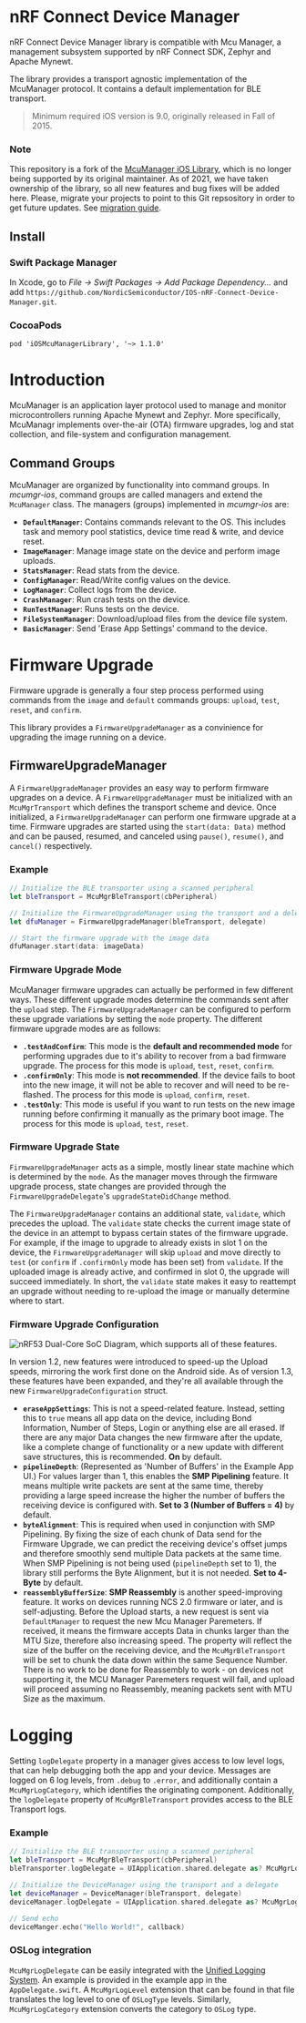 # nRF Connect Device Manager

nRF Connect Device Manager library is compatible with Mcu Manager, a management subsystem supported by nRF Connect SDK, Zephyr and Apache Mynewt.

The library provides a transport agnostic implementation of the McuManager protocol. It contains a default implementation for BLE transport.

> Minimum required iOS version is 9.0, originally released in Fall of 2015.

### Note

This repository is a fork of the [McuManager iOS Library](https://github.com/JuulLabs-OSS/mcumgr-ios), which is no longer being supported by its original maintainer. As of 2021, we have taken ownership of the library, so all new features and bug fixes will be added here. Please, migrate your projects to point to this Git repsository in order to get future updates. See [migration guide](https://github.com/NordicSemiconductor/Android-nRF-Connect-Device-Manager#migration-from-the-original-repo).

## Install

### Swift Package Manager

In Xcode, go to *File → Swift Packages → Add Package Dependency...* and add `https://github.com/NordicSemiconductor/IOS-nRF-Connect-Device-Manager.git`.

### CocoaPods

```
pod 'iOSMcuManagerLibrary', '~> 1.1.0'
```

# Introduction

McuManager is an application layer protocol used to manage and monitor microcontrollers running Apache Mynewt and Zephyr. More specifically, McuManagr implements over-the-air (OTA) firmware upgrades, log and stat collection, and file-system and configuration management.

## Command Groups

McuManager are organized by functionality into command groups. In _mcumgr-ios_, command groups are called managers and extend the `McuManager` class. The managers (groups) implemented in _mcumgr-ios_ are:

* **`DefaultManager`**: Contains commands relevant to the OS. This includes task and memory pool statistics, device time read & write, and device reset.
* **`ImageManager`**: Manage image state on the device and perform image uploads.
* **`StatsManager`**: Read stats from the device.
* **`ConfigManager`**: Read/Write config values on the device.
* **`LogManager`**: Collect logs from the device.
* **`CrashManager`**: Run crash tests on the device.
* **`RunTestManager`**: Runs tests on the device.
* **`FileSystemManager`**: Download/upload files from the device file system.
* **`BasicManager`**: Send 'Erase App Settings' command to the device.

# Firmware Upgrade

Firmware upgrade is generally a four step process performed using commands from the `image` and `default` commands groups: `upload`, `test`, `reset`, and `confirm`.

This library provides a `FirmwareUpgradeManager` as a convinience for upgrading the image running on a device. 

## FirmwareUpgradeManager

A `FirmwareUpgradeManager` provides an easy way to perform firmware upgrades on a device. A `FirmwareUpgradeManager` must be initialized with an `McuMgrTransport` which defines the transport scheme and device. Once initialized, a `FirmwareUpgradeManager` can perform one firmware upgrade at a time. Firmware upgrades are started using the `start(data: Data)` method and can be paused, resumed, and canceled using `pause()`, `resume()`, and `cancel()` respectively.

### Example
```swift
// Initialize the BLE transporter using a scanned peripheral
let bleTransport = McuMgrBleTransport(cbPeripheral)

// Initialize the FirmwareUpgradeManager using the transport and a delegate
let dfuManager = FirmwareUpgradeManager(bleTransport, delegate)

// Start the firmware upgrade with the image data
dfuManager.start(data: imageData)
```

### Firmware Upgrade Mode

McuManager firmware upgrades can actually be performed in few different ways. These different upgrade modes determine the commands sent after the `upload` step. The `FirmwareUpgradeManager` can be configured to perform these upgrade variations by setting the `mode` property. The different firmware upgrade modes are as follows:

* **`.testAndConfirm`**: This mode is the **default and recommended mode** for performing upgrades due to it's ability to recover from a bad firmware upgrade. The process for this mode is `upload`, `test`, `reset`, `confirm`. 
* **`.confirmOnly`**: This mode is **not recommended**. If the device fails to boot into the new image, it will not be able to recover and will need to be re-flashed. The process for this mode is `upload`, `confirm`, `reset`.
* **`.testOnly`**: This mode is useful if you want to run tests on the new image running before confirming it manually as the primary boot image. The process for this mode is `upload`, `test`, `reset`.

### Firmware Upgrade State

`FirmwareUpgradeManager` acts as a simple, mostly linear state machine which is determined by the `mode`. As the manager moves through the firmware upgrade process, state changes are provided through the `FirmwareUpgradeDelegate`'s `upgradeStateDidChange` method.

The `FirmwareUpgradeManager` contains an additional state, `validate`, which precedes the upload. The `validate` state checks the current image state of the device in an attempt to bypass certain states of the firmware upgrade. For example, if the image to upgrade to already exists in slot 1 on the device, the `FirmwareUpgradeManager` will skip `upload` and move directly to `test` (or `confirm` if `.confirmOnly` mode has been set) from `validate`. If the uploaded image is already active, and confirmed in slot 0, the upgrade will succeed immediately. In short, the `validate` state makes it easy to reattempt an upgrade without needing to re-upload the image or manually determine where to start.

### Firmware Upgrade Configuration

![nRF53 Dual-Core SoC Diagram, which supports all of these features.](https://developer.nordicsemi.com/nRF_Connect_SDK/doc/latest/nrf/_images/ieee802154_nrf53_singleprot_design.svg)

In version 1.2, new features were introduced to speed-up the Upload speeds, mirroring the work first done on the Android side. As of version 1.3, these features have been expanded, and they're all available through the new `FirmwareUpgradeConfiguration` struct.

* **`eraseAppSettings`**: This is not a speed-related feature. Instead, setting this to `true` means all app data on the device, including Bond Information, Number of Steps, Login or anything else are all erased. If there are any major Data changes the new firmware after the update, like a complete change of functionality or a new update with different save structures, this is recommended. **On** by default.
* **`pipelineDepth`**: (Represented as 'Number of Buffers' in the Example App UI.) For values larger than 1, this enables the **SMP Pipelining** feature. It means multiple write packets are sent at the same time, thereby providing a large speed increase the higher the number of buffers the receiving device is configured with. **Set to 3 (Number of Buffers = 4)** by default. 
* **`byteAlignment`**: This is required when used in conjunction with SMP Pipelining. By fixing the size of each chunk of Data send for the Firmware Upgrade, we can predict the receiving device's offset jumps and therefore smoothly send multiple Data packets at the same time. When SMP Pipelining is not being used (`pipelineDepth` set to 1), the library still performs the Byte Alignment, but it is not needed. **Set to 4-Byte** by default. 
* **`reassemblyBufferSize`**: **SMP Reassembly** is another speed-improving feature. It works on devices running NCS 2.0 firmware or later, and is self-adjusting. Before the Upload starts, a new request is sent via `DefaultManager` to request the new Mcu Manager Paremeters. If received, it means the firmware accepts Data in chunks larger than the MTU Size, therefore also increasing speed. The property will reflect the size of the buffer on the receiving device, and the `McuMgrBleTransport` will be set to chunk the data down within the same Sequence Number. There is no work to be done for Reassembly to work - on devices not supporting it, the MCU Manager Paremeters request will fail, and upload will proceed assuming no Reassembly, meaning packets sent with MTU Size as the maximum.

# Logging

Setting `logDelegate` property in a manager gives access to low level logs, that can help debugging both the app and your device. Messages are logged on 6 log levels, from `.debug` to `.error`, and additionally contain a `McuMgrLogCategory`, which identifies the originating component. Additionally, the `logDelegate` property of `McuMgrBleTransport` provides access to the BLE Transport logs.

### Example
```swift
// Initialize the BLE transporter using a scanned peripheral
let bleTransport = McuMgrBleTransport(cbPeripheral)
bleTransporter.logDelegate = UIApplication.shared.delegate as? McuMgrLogDelegate

// Initialize the DeviceManager using the transport and a delegate
let deviceManager = DeviceManager(bleTransport, delegate)
deviceManager.logDelegate = UIApplication.shared.delegate as? McuMgrLogDelegate

// Send echo
deviceManger.echo("Hello World!", callback)
```

### OSLog integration

`McuMgrLogDelegate` can be easily integrated with the [Unified Logging System](https://developer.apple.com/documentation/os/logging). An example is provided in the example app in the `AppDelegate.swift`. A `McuMgrLogLevel` extension that can be found in that file translates the log level to one of `OSLogType` levels. Similarly, `McuMgrLogCategory` extension converts the category to `OSLog` type.
